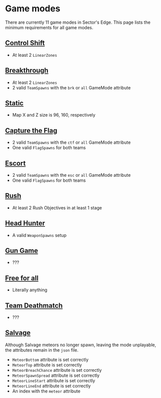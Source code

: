 # Game modes
There are currently 11 game modes in Sector's Edge. This page lists the minimum requirements for all game modes.

## [Control Shift](/gamemodes/cs.md)
- At least 2 `LinearZones`

## [Breakthrough](/gamemodes/brk.md)
- At least 2 `LinearZones`
- 2 valid `TeamSpawns` with the `brk` or `all` GameMode attribute

## [Static](/gamemodes/sta.md)
- Map X and Z size is 96, 160, respectively

## [Capture the Flag](/gamemodes/ctf.md)
- 2 valid `TeamSpawns` with the `ctf` or `all` GameMode attribute
- One valid `FlagSpawns` for both teams

## [Escort](/gamemodes/esc.md)
- 2 valid `TeamSpawns` with the `esc` or `all` GameMode attribute
- One valid `FlagSpawns` for both teams

## [Rush](/gamemodes/rush.md)
- At least 2 Rush Objectives in at least 1 stage

## [Head Hunter](/gamemodes/hh.md)
- A valid `WeaponSpawns` setup

## [Gun Game](/gamemodes/gg.md)
- ???

## [Free for all](/gamemodes/ffa.md)
- Literally anything

## [Team Deathmatch](/gamemodes/tdm.md)
- ???

## [Salvage](./gamemodes/sal.md)
Although Salvage meteors no longer spawn, leaving the mode unplayable, the attributes remain in the `json` file.

- `MeteorBottom` attribute is set correctly
- `MeteorTop` attribute is set correctly
- `MeteorBreachChance` attribute is set correctly
- `MeteorSpawnSpread` attribute is set correctly
- `MeteorLineStart` attribute is set correctly
- `MeteorLineEnd` attribute is set correctly
- An index with the `meteor` attribute
